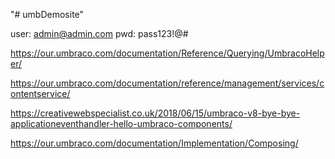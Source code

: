 "# umbDemosite" 

user: admin@admin.com
pwd: pass123!@#

https://our.umbraco.com/documentation/Reference/Querying/UmbracoHelper/

https://our.umbraco.com/documentation/reference/management/services/contentservice/

https://creativewebspecialist.co.uk/2018/06/15/umbraco-v8-bye-bye-applicationeventhandler-hello-umbraco-components/

https://our.umbraco.com/documentation/Implementation/Composing/
